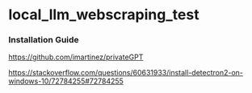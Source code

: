 # local_llm_webscraping_test

### Installation Guide
https://github.com/imartinez/privateGPT

https://stackoverflow.com/questions/60631933/install-detectron2-on-windows-10/72784255#72784255
